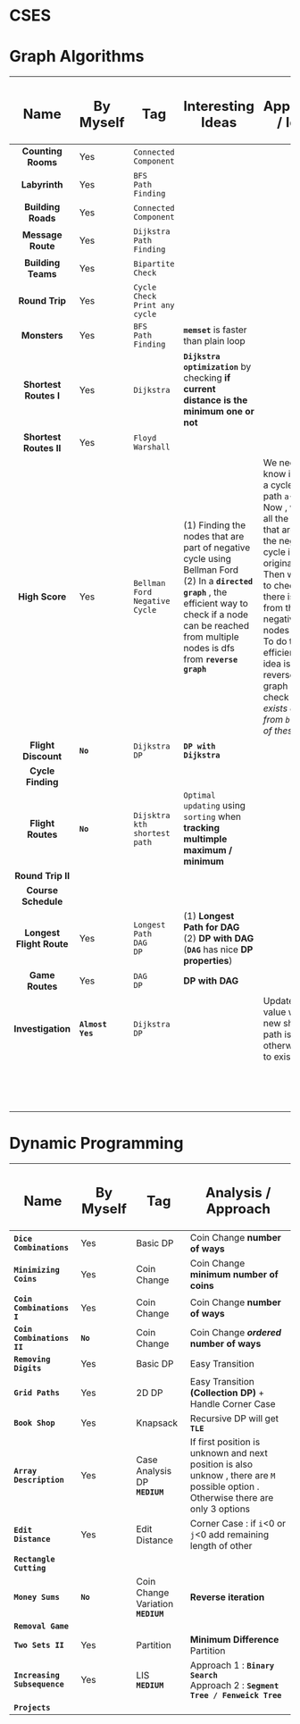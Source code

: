# **CSES**

# **Graph Algorithms**
|  <h2>Name</h2> 	            | <h2>By Myself</h2> |  <h2>Tag</h2>  |   <h2>Interesting Ideas</h2>  |  <h2>Approach / Idea</h2> 	|
|          :-:	        |    ---	|  ---	|---	|---	|
|  **Counting Rooms**	|    Yes 	|  `Connected Component`	|   	|   	|
|  **Labyrinth** 	    |    Yes    | `BFS` <br> `Path Finding` |   	|   	|
|  **Building Roads**   |    Yes	|  `Connected Component` 	|   	|   	|
|  **Message Route** 	|    Yes	| `Dijkstra` <br> `Path Finding` |  |   	|
|  **Building Teams**   |    Yes    |   `Bipartite Check`     |   	|   	|
|  **Round Trip** 	    |    Yes    | `Cycle Check` <br> `Print any cycle`      |   	|   	|
|  **Monsters** 	    |    Yes    | `BFS` <br> `Path Finding`  | **`memset`** is faster than plain loop |   	|
|  **Shortest Routes I** 	|  Yes 	|  `Dijkstra` 	             |  **`Dijkstra optimization`** by checking **if current distance is the minimum one or not** 	|   	|
|  **Shortest Routes II**	|  Yes 	|  `Floyd Warshall`  |   	|   	|
|  **High Score** 	    |     Yes   |  `Bellman Ford` <br> `Negative Cycle`	|  (1) Finding the nodes that are part of negative cycle using Bellman Ford <br> (2) In a **`directed graph`** , the efficient way to check if a node can be reached from multiple nodes is dfs from **`reverse graph`** |  We need to know if there is a cycle in the path `a`->`b` <br> Now , we find all the nodes that are part of the negative cycle in the original graph . Then we have to check if there is a path from these negative cycle nodes to `b` <br> To do this efficiently , my idea is to reverse the graph and check *if there exists a path from `b` to any of these nodes* 	|
|  **Flight Discount** 	|   **`No`**   | `Dijkstra` <br> `DP` 	|   **`DP with Dijkstra`** 	|   	|
|  **Cycle Finding**	|   	        |   	|   	|   	|
|  **Flight Routes** 	|   **`No`**	| `Dijsktra` <br> `kth shortest path` |  `Optimal updating` using `sorting` when **tracking multimple maximum / minimum** 	|   	|
|  **Round Trip II** 	|   	|   	|   	|   	|
|  **Course Schedule** 	|   	|   	|   	|   	|
|  **Longest Flight Route** |   Yes	|  `Longest Path` <br> `DAG` <br> `DP` | (1) **Longest Path for DAG** <br> (2) **DP with DAG**  (**`DAG`** has nice **DP properties**)	|   	|
|  **Game Routes** 	|   Yes	|  `DAG` <br> `DP` 	|  **DP with DAG** 	|   	|
|  **Investigation** 	|   **`Almost Yes`**	|  `Dijkstra` <br> `DP` 	|   	| Update to new value when new shortest path is found , otherwise add to exisitng one    	|
|   	|   	|   	|   	|   	|
|   	|   	|   	|   	|   	|
|   	|   	|   	|   	|   	|
|   	|   	|   	|   	|   	|
|   	|   	|   	|   	|   	|
|   	|   	|   	|   	|   	|
|   	|   	|   	|   	|   	|
|   	|   	|   	|   	|   	|
|   	|   	|   	|   	|   	|
|   	|   	|   	|   	|   	|
|   	|   	|   	|   	|   	|
|   	|   	|   	|   	|   	|
|   	|   	|   	|   	|   	|
|   	|   	|   	|   	|   	|


# **Dynamic Programming**

|  <h2>Name</h2> 	| <h2>By Myself</h2>  	| <h2>Tag</h2>  	|  <h2>Analysis / Approach</h2>	|
|---	|---	|---	|---	|
|  **`Dice Combinations`**  |   Yes	| Basic DP	| Coin Change **number of ways**  	|
|  **`Minimizing Coins`**	|  Yes 	| Coin Change  	|   Coin Change **minimum number of coins**	|
|   **`Coin Combinations I`**	|  Yes 	| Coin Change  |  Coin Change **number of ways** 	|
|   **`Coin Combinations II`**	|  **`No`** 	| Coin Change  |  Coin Change _**ordered**_ **number of ways** 	|
|  **`Removing Digits`** 	|  Yes 	|   Basic DP	|  Easy Transition 	| 
|  **`Grid Paths`**	|  Yes 	|  2D DP 	|  Easy Transition **(Collection DP)** + Handle Corner Case	|
|  **`Book Shop`**	|   Yes	|  Knapsack 	|  Recursive DP will get **`TLE`** 	| 
|  **`Array Description`** 	|   Yes	|  Case Analysis DP <br> **`MEDIUM`**	|   If first position is unknown and next position is also unknow , there are `M` possible option . Otherwise there are only 3 options 	|
|  **`Edit Distance`** 	|   Yes	|  Edit Distance 	|  Corner Case : if `i`<0 or `j`<0 add remaining length of other 	|
|   **`Rectangle Cutting`**	|   	|   	|   	|
|  **`Money Sums`** 	|  **`No`** 	|  Coin Change Variation <br> **`MEDIUM`** 	|  **Reverse iteration** 	|
|  **`Removal Game`**	|   	|   	|   	|
|   **`Two Sets II`**	|  Yes	|  Partition  	|   **Minimum Difference** Partition	|
|  **`Increasing Subsequence`** 	|  Yes 	|  LIS <br> **`MEDIUM`** 	|  Approach 1 : **`Binary Search`** <br> Approach 2 : **`Segment Tree / Fenweick Tree`** 	|
|  **`Projects`** 	|   	|   	|   	|
